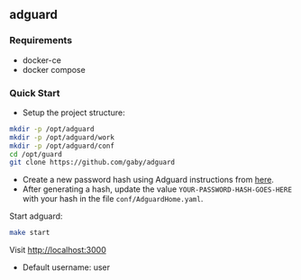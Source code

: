 ## adguard

### Requirements
* docker-ce
* docker compose

### Quick Start

* Setup the project structure:

```bash
mkdir -p /opt/adguard
mkdir -p /opt/adguard/work
mkdir -p /opt/adguard/conf
cd /opt/guard
git clone https://github.com/gaby/adguard
```

* Create a new password hash using Adguard instructions from [here](https://github.com/AdguardTeam/AdGuardHome/wiki/Configuration#password-reset).
* After generating a hash, update the value `YOUR-PASSWORD-HASH-GOES-HERE` with your hash in the file `conf/AdguardHome.yaml`.

Start adguard:
```bash
make start
```

Visit [http://localhost:3000](http://localhost:3000)
* Default username: user
